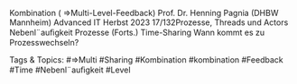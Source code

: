 Kombination ( ⇒Multi-Level-Feedback)
Prof. Dr. Henning Pagnia (DHBW Mannheim) Advanced IT Herbst 2023 17/132Prozesse, Threads und Actors Nebenl¨auﬁgkeit
Prozesse (Forts.)
Time-Sharing
Wann kommt es zu Prozesswechseln?

   Tags & Topics:
   #⇒Multi
   #Sharing
   #Kombination
   #kombination
   #Feedback
   #Time
   #Nebenl¨auﬁgkeit
   #Level